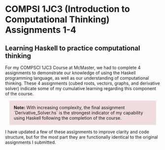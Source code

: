# **COMPSI 1JC3** (Introduction to Computational Thinking) Assignments 1-4

## Learning Haskell to practice computational thinking

For my COMPSCI 1JC3 Course at McMaster, we had to complete 4 assignments to demonstrate our knowledge of using the Haskell programming language, as well as our understanding of computational thinking. These 4 assignments (cubed roots, vectors, graphs, and derivative solver) indicate some of my cumulative learning regarding this component of the course.

<p style="padding: 1em; margin: 1em; background-color: rgb(240, 220, 220);"><b>Note:</b> With increasing complexity, the final assignment `Derivative_Solver.hs` is the strongest indicator of my capability using Haskell following the completion of the course.</p>

I have updated a few of these assignments to improve clarity and code structure, but for the most part they are functionally identical to the original assignments I submitted.